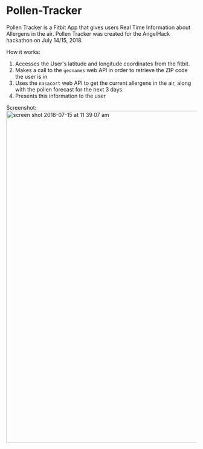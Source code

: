 # Pollen-Tracker

Pollen Tracker is a Fitbit App that gives users Real Time Information about Allergens in the air. Pollen Tracker was created for the AngelHack hackathon on July 14/15, 2018. 

How it works:
1. Accesses the User's latitude and longitude coordinates from the fitbit. 
2. Makes a call to the `geonames` web API in order to retrieve the ZIP code the user is in
3. Uses the `nasacort` web API to get the current allergens in the air, along with the pollen forecast for the next 3 days. 
4. Presents this information to the user

Screenshot:
<img width="876" alt="screen shot 2018-07-15 at 11 39 07 am" src="https://user-images.githubusercontent.com/9043348/42736017-f7e4f952-8823-11e8-825f-ea8cf1bc1f1c.png">
